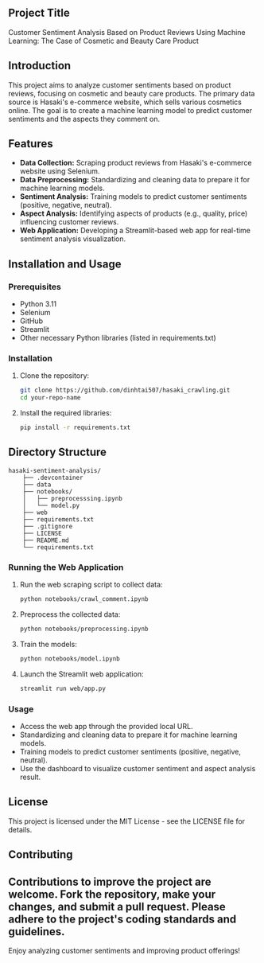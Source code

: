
## Project Title

Customer Sentiment Analysis Based on Product Reviews Using Machine Learning: The Case of Cosmetic and Beauty Care Product

## Introduction
This project aims to analyze customer sentiments based on product reviews, focusing on cosmetic and beauty care products. The primary data source is Hasaki's e-commerce website, which sells various cosmetics online. The goal is to create a machine learning model to predict customer sentiments and the aspects they comment on.

## Features
- **Data Collection:** Scraping product reviews from Hasaki's e-commerce website using Selenium.
- **Data Preprocessing:** Standardizing and cleaning data to prepare it for machine learning models.
- **Sentiment Analysis:** Training models to predict customer sentiments (positive, negative, neutral).
- **Aspect Analysis:** Identifying aspects of products (e.g., quality, price) influencing customer reviews.
- **Web Application:** Developing a Streamlit-based web app for real-time sentiment analysis visualization.

## Installation and Usage

### Prerequisites
- Python 3.11
- Selenium
- GitHub
- Streamlit
- Other necessary Python libraries (listed in requirements.txt)

### Installation
1. Clone the repository:
    ```sh
    git clone https://github.com/dinhtai507/hasaki_crawling.git
    cd your-repo-name
    ```

2. Install the required libraries:
    ```sh
    pip install -r requirements.txt
    ```

## Directory Structure
    hasaki-sentiment-analysis/
        ├── .devcontainer               
        ├── data
        ├── notebooks/  
        │   ├── preprocesssing.ipynb
        │   └── model.py 
        ├── web
        ├── requirements.txt
        ├── .gitignore
        ├── LICENSE
        ├── README.md      
        └── requirements.txt
### Running the Web Application
1. Run the web scraping script to collect data:
    ```sh
    python notebooks/crawl_comment.ipynb

    ```

2. Preprocess the collected data:
    ```sh
    python notebooks/preprocessing.ipynb
    ```

3. Train the models:
    ```sh
    python notebooks/model.ipynb
    ```

4. Launch the Streamlit web application:
    ```sh
    streamlit run web/app.py
    ```

### Usage
- Access the web app through the provided local URL.
- Standardizing and cleaning data to prepare it for machine learning models.
- Training models to predict customer sentiments (positive, negative, neutral).
- Use the dashboard to visualize customer sentiment and aspect analysis result.

## License
This project is licensed under the MIT License - see the LICENSE file for details.

## Contributing
Contributions to improve the project are welcome. Fork the repository, make your changes, and submit a pull request. Please adhere to the project's coding standards and guidelines.
---
Enjoy analyzing customer sentiments and improving product offerings!
